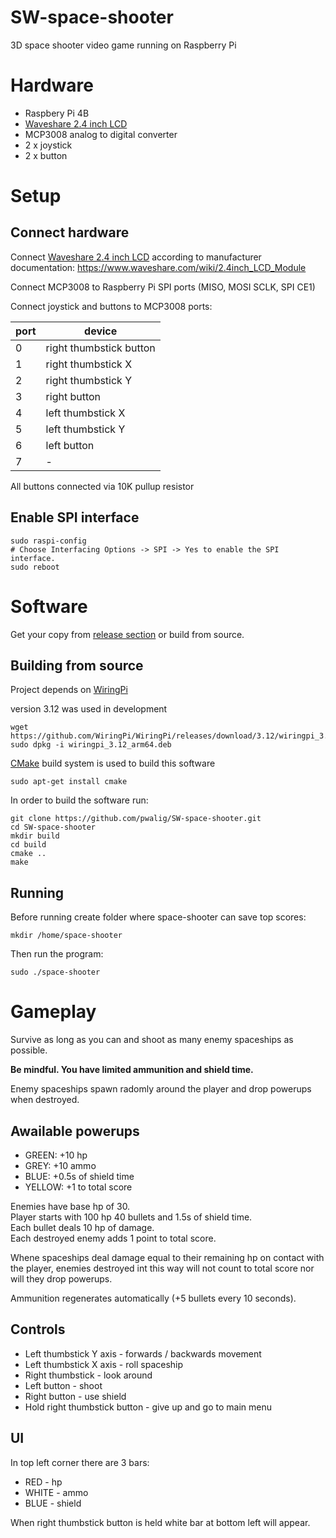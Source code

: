 # SW-space-shooter

3D space shooter video game running on Raspberry Pi

# Hardware

* Raspbery Pi 4B
* [Waveshare 2.4 inch LCD](https://www.waveshare.com/2.4inch-lcd-module.htm)
* MCP3008 analog to digital converter
* 2 x joystick
* 2 x button

# Setup

## Connect hardware

Connect [Waveshare 2.4 inch LCD](https://www.waveshare.com/2.4inch-lcd-module.htm) according to manufacturer documentation: https://www.waveshare.com/wiki/2.4inch_LCD_Module

Connect MCP3008 to Raspberry Pi SPI ports (MISO, MOSI SCLK, SPI CE1)

Connect joystick and buttons to MCP3008 ports:

| port | device |
| --- | --- |
| 0 | right thumbstick button |
| 1 | right thumbstick X |
| 2 | right thumbstick Y |
| 3 | right button |
| 4 | left thumbstick X |
| 5 | left thumbstick Y |
| 6 | left button |
| 7 | - |

All buttons connected via 10K pullup resistor

## Enable SPI interface

```
sudo raspi-config
# Choose Interfacing Options -> SPI -> Yes to enable the SPI interface.
sudo reboot
```

# Software

Get your copy from [release section](https://github.com/pwalig/SW-space-shooter/releases) or build from source.

## Building from source

Project depends on [WiringPi](https://github.com/WiringPi/WiringPi)

version 3.12 was used in development

```
wget https://github.com/WiringPi/WiringPi/releases/download/3.12/wiringpi_3.12_arm64.deb
sudo dpkg -i wiringpi_3.12_arm64.deb
```

[CMake](https://cmake.org/) build system is used to build this software

```
sudo apt-get install cmake
```

In order to build the software run:

```
git clone https://github.com/pwalig/SW-space-shooter.git
cd SW-space-shooter
mkdir build
cd build
cmake ..
make
```

## Running

Before running create folder where space-shooter can save top scores:

```
mkdir /home/space-shooter
```

Then run the program:

```
sudo ./space-shooter
```

# Gameplay

Survive as long as you can and shoot as many enemy spaceships as possible.

**Be mindful. You have limited ammunition and shield time.**

Enemy spaceships spawn radomly around the player and drop powerups when destroyed.

## Awailable powerups

* GREEN: +10 hp
* GREY: +10 ammo
* BLUE: +0.5s of shield time
* YELLOW: +1 to total score

Enemies have base hp of 30.  
Player starts with 100 hp 40 bullets and 1.5s of shield time.  
Each bullet deals 10 hp of damage.  
Each destroyed enemy adds 1 point to total score.

Whene spaceships deal damage equal to their remaining hp on contact with the player, enemies destroyed int this way will not count to total score nor will they drop powerups.

Ammunition regenerates automatically (+5 bullets every 10 seconds).

## Controls

* Left thumbstick Y axis - forwards / backwards movement
* Left thumbstick X axis - roll spaceship
* Right thumbstick  - look around
* Left button - shoot
* Right button - use shield
* Hold right thumbstick button - give up and go to main menu

## UI

In top left corner there are 3 bars:

* RED - hp
* WHITE - ammo
* BLUE - shield

When right thumbstick button is held white bar at bottom left will appear.
